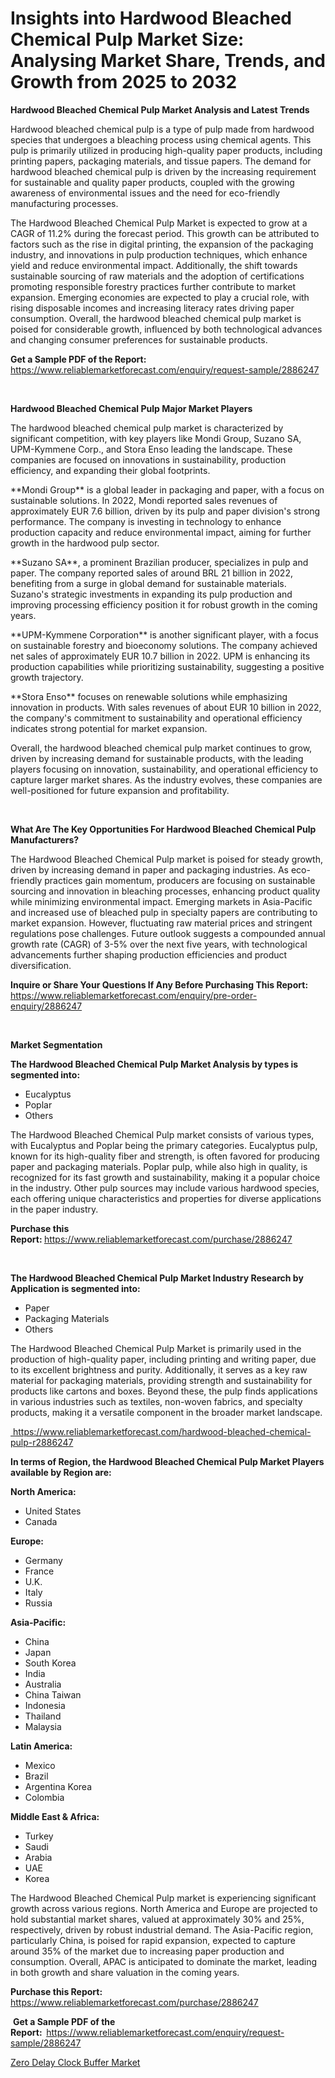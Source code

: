 <p><h1>Insights into Hardwood Bleached Chemical Pulp Market Size: Analysing Market Share, Trends, and Growth from 2025 to 2032</h1></p><p><strong>Hardwood Bleached Chemical Pulp Market Analysis and Latest Trends</strong></p>
<p><p>Hardwood bleached chemical pulp is a type of pulp made from hardwood species that undergoes a bleaching process using chemical agents. This pulp is primarily utilized in producing high-quality paper products, including printing papers, packaging materials, and tissue papers. The demand for hardwood bleached chemical pulp is driven by the increasing requirement for sustainable and quality paper products, coupled with the growing awareness of environmental issues and the need for eco-friendly manufacturing processes.</p><p>The Hardwood Bleached Chemical Pulp Market is expected to grow at a CAGR of 11.2% during the forecast period. This growth can be attributed to factors such as the rise in digital printing, the expansion of the packaging industry, and innovations in pulp production techniques, which enhance yield and reduce environmental impact. Additionally, the shift towards sustainable sourcing of raw materials and the adoption of certifications promoting responsible forestry practices further contribute to market expansion. Emerging economies are expected to play a crucial role, with rising disposable incomes and increasing literacy rates driving paper consumption. Overall, the hardwood bleached chemical pulp market is poised for considerable growth, influenced by both technological advances and changing consumer preferences for sustainable products.</p></p>
<p><strong>Get a Sample PDF of the Report:&nbsp;</strong> <a href="https://www.reliablemarketforecast.com/enquiry/request-sample/2886247?utm_campaign=3216&utm_medium=2&utm_source=Github&utm_content=ia&utm_term=13032025&utm_id=hardwood-bleached-chemical-pulp">https://www.reliablemarketforecast.com/enquiry/request-sample/2886247</a></p>
<p>&nbsp;</p>
<p><strong>Hardwood Bleached Chemical Pulp Major Market Players</strong></p>
<p><p>The hardwood bleached chemical pulp market is characterized by significant competition, with key players like Mondi Group, Suzano SA, UPM-Kymmene Corp., and Stora Enso leading the landscape. These companies are focused on innovations in sustainability, production efficiency, and expanding their global footprints.</p><p>**Mondi Group** is a global leader in packaging and paper, with a focus on sustainable solutions. In 2022, Mondi reported sales revenues of approximately EUR 7.6 billion, driven by its pulp and paper division's strong performance. The company is investing in technology to enhance production capacity and reduce environmental impact, aiming for further growth in the hardwood pulp sector.</p><p>**Suzano SA**, a prominent Brazilian producer, specializes in pulp and paper. The company reported sales of around BRL 21 billion in 2022, benefiting from a surge in global demand for sustainable materials. Suzano's strategic investments in expanding its pulp production and improving processing efficiency position it for robust growth in the coming years.</p><p>**UPM-Kymmene Corporation** is another significant player, with a focus on sustainable forestry and bioeconomy solutions. The company achieved net sales of approximately EUR 10.7 billion in 2022. UPM is enhancing its production capabilities while prioritizing sustainability, suggesting a positive growth trajectory.</p><p>**Stora Enso** focuses on renewable solutions while emphasizing innovation in products. With sales revenues of about EUR 10 billion in 2022, the company's commitment to sustainability and operational efficiency indicates strong potential for market expansion.</p><p>Overall, the hardwood bleached chemical pulp market continues to grow, driven by increasing demand for sustainable products, with the leading players focusing on innovation, sustainability, and operational efficiency to capture larger market shares. As the industry evolves, these companies are well-positioned for future expansion and profitability.</p></p>
<p>&nbsp;</p>
<p><strong>What Are The Key Opportunities For Hardwood Bleached Chemical Pulp Manufacturers?</strong></p>
<p><p>The Hardwood Bleached Chemical Pulp market is poised for steady growth, driven by increasing demand in paper and packaging industries. As eco-friendly practices gain momentum, producers are focusing on sustainable sourcing and innovation in bleaching processes, enhancing product quality while minimizing environmental impact. Emerging markets in Asia-Pacific and increased use of bleached pulp in specialty papers are contributing to market expansion. However, fluctuating raw material prices and stringent regulations pose challenges. Future outlook suggests a compounded annual growth rate (CAGR) of 3-5% over the next five years, with technological advancements further shaping production efficiencies and product diversification.</p></p>
<p><strong>Inquire or Share Your Questions If Any Before Purchasing This Report:</strong> <a href="https://www.reliablemarketforecast.com/enquiry/pre-order-enquiry/2886247?utm_campaign=3216&utm_medium=2&utm_source=Github&utm_content=ia&utm_term=13032025&utm_id=hardwood-bleached-chemical-pulp">https://www.reliablemarketforecast.com/enquiry/pre-order-enquiry/2886247</a></p>
<p>&nbsp;</p>
<p><strong>Market Segmentation</strong></p>
<p><strong>The Hardwood Bleached Chemical Pulp Market Analysis by types is segmented into:</strong></p>
<p><ul><li>Eucalyptus</li><li>Poplar</li><li>Others</li></ul></p>
<p><p>The Hardwood Bleached Chemical Pulp market consists of various types, with Eucalyptus and Poplar being the primary categories. Eucalyptus pulp, known for its high-quality fiber and strength, is often favored for producing paper and packaging materials. Poplar pulp, while also high in quality, is recognized for its fast growth and sustainability, making it a popular choice in the industry. Other pulp sources may include various hardwood species, each offering unique characteristics and properties for diverse applications in the paper industry.</p></p>
<p><strong>Purchase this Report:&nbsp;</strong><a href="https://www.reliablemarketforecast.com/purchase/2886247?utm_campaign=3216&utm_medium=2&utm_source=Github&utm_content=ia&utm_term=13032025&utm_id=hardwood-bleached-chemical-pulp">https://www.reliablemarketforecast.com/purchase/2886247</a></p>
<p>&nbsp;</p>
<p><strong>The Hardwood Bleached Chemical Pulp Market Industry Research by Application is segmented into:</strong></p>
<p><ul><li>Paper</li><li>Packaging Materials</li><li>Others</li></ul></p>
<p><p>The Hardwood Bleached Chemical Pulp Market is primarily used in the production of high-quality paper, including printing and writing paper, due to its excellent brightness and purity. Additionally, it serves as a key raw material for packaging materials, providing strength and sustainability for products like cartons and boxes. Beyond these, the pulp finds applications in various industries such as textiles, non-woven fabrics, and specialty products, making it a versatile component in the broader market landscape.</p></p>
<p><a href="https://www.reliablemarketforecast.com/hardwood-bleached-chemical-pulp-r2886247?utm_campaign=3216&utm_medium=2&utm_source=Github&utm_content=ia&utm_term=13032025&utm_id=hardwood-bleached-chemical-pulp">&nbsp;https://www.reliablemarketforecast.com/hardwood-bleached-chemical-pulp-r2886247</a></p>
<p><strong>In terms of Region, the Hardwood Bleached Chemical Pulp Market Players available by Region are:</strong></p>
<p>
    <p> <strong> North America: </strong>
        <ul>
            <li>United States</li>
            <li>Canada</li>
        </ul>
        </p> 
    <p> <strong> Europe: </strong>
        <ul>
            <li>Germany</li>
            <li>France</li>
            <li>U.K.</li>
            <li>Italy</li>
            <li>Russia</li>
        </ul>
        </p> 
    <p> <strong> Asia-Pacific: </strong>
        <ul>
            <li>China</li>
            <li>Japan</li>
            <li>South Korea</li>
            <li>India</li>
            <li>Australia</li>
            <li>China Taiwan</li>
            <li>Indonesia</li>
            <li>Thailand</li>
            <li>Malaysia</li>
        </ul>
        </p> 
    <p> <strong> Latin America: </strong>
        <ul>
            <li>Mexico</li>
            <li>Brazil</li>
            <li>Argentina Korea</li>
            <li>Colombia</li>
        </ul>
        </p> 
    <p> <strong> Middle East & Africa: </strong>
        <ul>
            <li>Turkey</li>
            <li>Saudi</li>
            <li>Arabia</li>
            <li>UAE</li>
            <li>Korea</li>
        </ul>
    </p>
    </p>
<p><p>The Hardwood Bleached Chemical Pulp market is experiencing significant growth across various regions. North America and Europe are projected to hold substantial market shares, valued at approximately 30% and 25%, respectively, driven by robust industrial demand. The Asia-Pacific region, particularly China, is poised for rapid expansion, expected to capture around 35% of the market due to increasing paper production and consumption. Overall, APAC is anticipated to dominate the market, leading in both growth and share valuation in the coming years.</p></p>
<p><strong>Purchase this Report: </strong><a href="https://www.reliablemarketforecast.com/purchase/2886247?utm_campaign=3216&utm_medium=2&utm_source=Github&utm_content=ia&utm_term=13032025&utm_id=hardwood-bleached-chemical-pulp">https://www.reliablemarketforecast.com/purchase/2886247</a></p>
<p>&nbsp;<strong>Get a Sample PDF of the Report:&nbsp;&nbsp;</strong><a href="https://www.reliablemarketforecast.com/enquiry/request-sample/2886247?utm_campaign=3216&utm_medium=2&utm_source=Github&utm_content=ia&utm_term=13032025&utm_id=hardwood-bleached-chemical-pulp">https://www.reliablemarketforecast.com/enquiry/request-sample/2886247</a></p>
<p><strong></strong></p>
<p><p><a href="https://github.com/OlenFleming68/Market-Research-Report-List-1/blob/main/zero-delay-clock-buffer-market.md?utm_campaign=3216&utm_medium=2&utm_source=Github&utm_content=ia&utm_term=13032025&utm_id=hardwood-bleached-chemical-pulp">Zero Delay Clock Buffer Market</a></p></p>